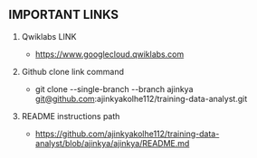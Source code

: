 ## IMPORTANT LINKS
1. Qwiklabs LINK
    - https://www.googlecloud.qwiklabs.com

2. Github clone link command
    - git clone --single-branch --branch ajinkya git@github.com:ajinkyakolhe112/training-data-analyst.git

3. README instructions path    
    - https://github.com/ajinkyakolhe112/training-data-analyst/blob/ajinkya/ajinkya/README.md